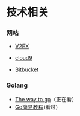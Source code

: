 # 技术相关  

### 网站
* [V2EX](https://www.v2ex.com/ "v2ex")  
- [cloud9](https://c9.io/?redirect=0 "c9")  
* [Bitbucket](https://bitbucket.org/product "bitbucket")

### Golang
* [The way to go](https://github.com/Unknwon/the-way-to-go_ZH_CN/blob/master/eBook/directory.md "the way to go")（正在看）
* [Go简易教程](https://github.com/songleo/the-little-go-book_ZH_CN "Go简易教程")(看过)